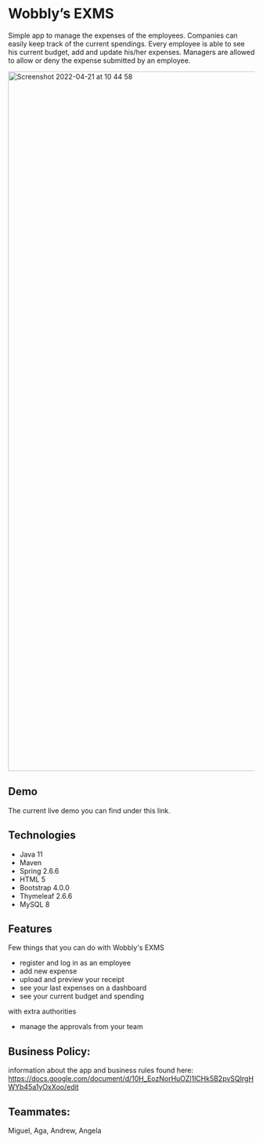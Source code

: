 # Wobbly’s EXMS

Simple app to manage the expenses of the employees. 
Companies can easily keep track of the current spendings. Every employee is able to see his current budget, add and update his/her expenses. Managers are allowed to allow or deny the expense submitted by an employee.

<img width="1426" alt="Screenshot 2022-04-21 at 10 44 58" src="https://user-images.githubusercontent.com/67691914/164416803-1e51f74a-2503-4be1-88e3-400c3d994b8f.png">

## Demo

The current live demo you can find under this link.

## Technologies

* Java 11
* Maven
* Spring 2.6.6
* HTML 5
* Bootstrap 4.0.0
* Thymeleaf 2.6.6
* MySQL 8


## Features

Few things that you can do with Wobbly's EXMS

* register and log in as an employee
* add new expense
* upload and preview your receipt
* see your last expenses on a dashboard
* see your current budget and spending

with extra authorities
* manage the approvals from your team


## Business Policy:
information about the app and business rules found here:
https://docs.google.com/document/d/10H_EozNorHuOZl1lCHk5B2pvSQIrgHWYb45a1yOxXoo/edit 

## Teammates:
Miguel,
Aga,
Andrew,
Angela 
